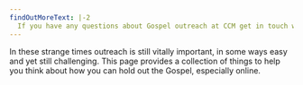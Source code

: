 ```yaml
---
findOutMoreText: |-2
  If you have any questions about Gospel outreach at CCM get in touch with Nick.
---
```

In these strange times outreach is still vitally important, in some ways easy and yet still challenging. This page provides a collection of things to help you think about how you can hold out the Gospel, especially online.